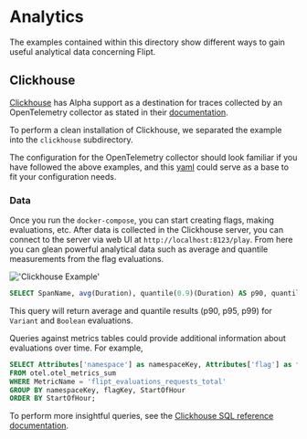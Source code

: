 # Analytics

The examples contained within this directory show different ways to gain useful analytical data concerning Flipt.

## Clickhouse

[Clickhouse](https://clickhouse.com/) has Alpha support as a destination for traces collected by an OpenTelemetry collector as stated in their [documentation](https://github.com/open-telemetry/opentelemetry-collector-contrib/blob/main/exporter/clickhouseexporter/README.md).

To perform a clean installation of Clickhouse, we separated the example into the `clickhouse` subdirectory.

The configuration for the OpenTelemetry collector should look familiar if you have followed the above examples, and this [yaml](./clickhouse/otel-collector-config.yaml) could serve as a base to fit your configuration needs.

### Data

Once you run the `docker-compose`, you can start creating flags, making evaluations, etc. After data is collected in the Clickhouse server, you can connect to the server via web UI at `http://localhost:8123/play`. From here you can glean powerful analytical data such as average and quantile measurements from the flag evaluations.

!['Clickhouse Example'](../../images/clickhouse.png)

```sql
SELECT SpanName, avg(Duration), quantile(0.9)(Duration) AS p90, quantile(0.95)(Duration) AS p95, quantile(0.99)(Duration) AS p99 FROM otel.otel_traces WHERE SpanName='flipt.evaluation.EvaluationService/Variant' OR SpanName='flipt.evaluation.EvaluationService/Boolean' GROUP BY SpanName;
```

This query will return average and quantile results (p90, p95, p99) for `Variant` and `Boolean` evaluations.

Queries against metrics tables could provide additional information about evaluations over time. For example,

```sql
SELECT Attributes['namespace'] as namespaceKey, Attributes['flag'] as flagKey, toStartOfHour(TimeUnix) as StartOfHour, avg(Value) as Value
FROM otel.otel_metrics_sum
WHERE MetricName = 'flipt_evaluations_requests_total'
GROUP BY namespaceKey, flagKey, StartOfHour
ORDER BY StartOfHour;
```

 To perform more insightful queries, see the [Clickhouse SQL reference documentation](https://clickhouse.com/docs/en/sql-reference).

